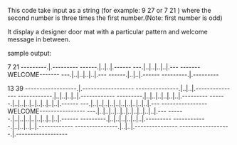 This code take input as a string (for example: 9 27 or 7 21 ) where the second  number is three times the first number.(Note: first number is odd)

It display a designer door mat with a particular pattern and welcome message in between.

sample output:

7 21
---------.|.---------
------.|..|..|.------
---.|..|..|..|..|.---
-------WELCOME-------
---.|..|..|..|..|.---
------.|..|..|.------
---------.|.---------

13 39
------------------.|.------------------
---------------.|..|..|.---------------
------------.|..|..|..|..|.------------
---------.|..|..|..|..|..|..|.---------
------.|..|..|..|..|..|..|..|..|.------
---.|..|..|..|..|..|..|..|..|..|..|.---
----------------WELCOME----------------
---.|..|..|..|..|..|..|..|..|..|..|.---
------.|..|..|..|..|..|..|..|..|.------
---------.|..|..|..|..|..|..|.---------
------------.|..|..|..|..|.------------
---------------.|..|..|.---------------
------------------.|.------------------

